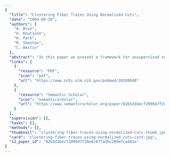 ```yaml
---
{
  "title": "Clustering Fiber Traces Using Normalized Cuts",
  "date": "2004-09-26",
  "authors": [
    "A. Brun",
    "H. Knutsson",
    "H. Park",
    "M. Shenton",
    "C. Westin"
  ],
  "abstract": "In this paper we present a framework for unsupervised segmentation of white matter fiber traces obtained from diffusion weighted MRI data. Fiber traces are compared pairwise to create a weighted undirected graph which is partitioned into coherent sets using the normalized cut (N cut) criterion. A simple and yet effective method for pairwise comparison of fiber traces is presented which in combination with the N cut criterion is shown to produce plausible segmentations of both synthetic and real fiber trace data. Segmentations are visualized as colored stream-tubes or transformed to a segmentation of voxel space, revealing structures in a way that looks promising for future explorative studies of diffusion weighted MRI data.",
  "links": [
    {
      "resource": "PDF",
      "icon": "pdf",
      "url": "https://www.ncbi.nlm.nih.gov/pubmed/20209048"
    },
    {
      "resource": "Semantic Scholar",
      "icon": "semanticscholar",
      "url": "https://www.semanticscholar.org/paper/82b5d1becf209947f20edc677a3bc289efca441e"
    }
  ],
  "supervision": [],
  "tasks": [],
  "methods": [],
  "thumbnail": "clustering-fiber-traces-using-normalized-cuts-thumb.jpg",
  "card": "clustering-fiber-traces-using-normalized-cuts-card.jpg",
  "s2_paper_id": "82b5d1becf209947f20edc677a3bc289efca441e"
}
---
```


